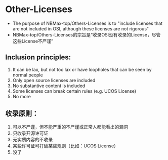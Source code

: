 # Other-Licenses
- The purpose of NBMax-top/Others-Licenses is to "include licenses that are not included in OSI, although these licenses are not rigorous"
- NBMax-top/Others-Licenses的宗旨是“收录OSI没有收录的License，尽管这些License不严谨”

## Inclusion principles:
1. It can be lax, but not too lax or have loopholes that can be seen by normal people
2. Only open source licenses are included
3. No substantive content is included
4. Some licenses can break certain rules (e.g. UCOS License)
5. No more

## 收录原则：
1. 可以不严谨，但不能严重的不严谨或正常人都能看出的漏洞
2. 只收录开源许可证
3. 无实质内容的不收录
4. 某些许可证可打破某些规则（比如：UCOS License）
5. 没了
